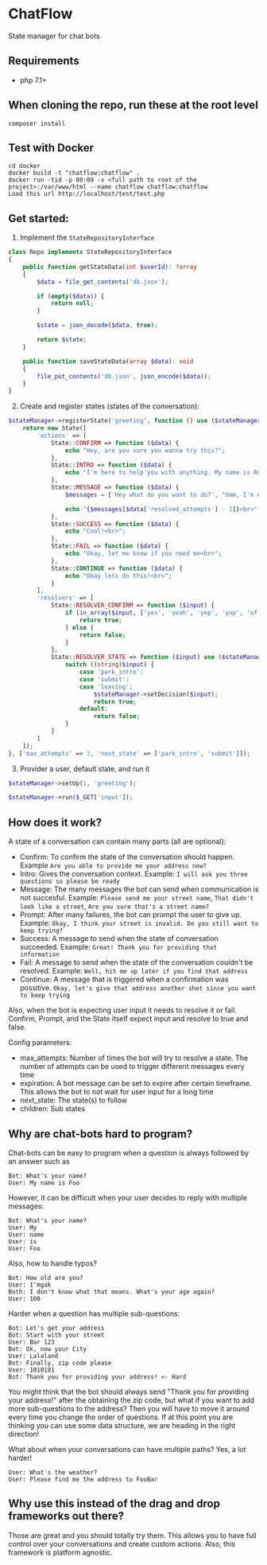 # ChatFlow
State manager for chat bots

Requirements
------------
* php 7.1+

When cloning the repo, run these at the root level
-------------------------------------------------------------
	composer install

Test with Docker
-----------------
	cd docker
    docker build -t "chatflow:chatflow" .
	docker run -tid -p 80:80 -v <full path to root of the project>:/var/www/html --name chatflow chatflow:chatflow
	Load this url http://localhost/test/test.php

Get started:
------------
1) Implement the `StateRepositoryInterface`
```php
class Repo implements StateRepositoryInterface
{
    public function getStateData(int $userId): ?array
    {
        $data = file_get_contents('db.json');

        if (empty($data)) {
            return null;
        }

        $state = json_decode($data, true);

        return $state;
    }

    public function saveStateData(array $data): void
    {
        file_put_contents('db.json', json_encode($data));
    }
}
```

2) Create and register states (states of the conversation):
```php
$stateManager->registerState('greeting', function () use ($stateManager) {
    return new State([
        'actions' => [
            State::CONFIRM => function ($data) {
                echo "Hey, are you sure you wanna try this?";
            },
            State::INTRO => function ($data) {
                echo "I'm here to help you with anything. My name is Roadbot<br>";
            },
            State::MESSAGE => function ($data) {
                $messages = ['Hey what do you want to do?', "Umm, I'm not sure what that means..", 'One more time?'];

                echo "{$messages[$data['resolved_attempts'] - 1]}<br>";
            },
            State::SUCCESS => function ($data) {
                echo "Cool!<br>";
            },
            State::FAIL => function ($data) {
                echo "Okay, let me know if you need me<br>";
            },
            State::CONTINUE => function ($data) {
                echo "Okay lets do this!<br>";
            }
        ],
        'resolvers' => [
            State::RESOLVER_CONFIRM => function ($input) {
                if (in_array($input, ['yes', 'yeah', 'yep', 'yup', 'of course'])) {
                    return true;
                } else {
                    return false;
                }
            },
            State::RESOLVER_STATE => function ($input) use ($stateManager) {
                switch ((string)$input) {
                    case 'park_intro':
                    case 'submit':
                    case 'leaving':
                        $stateManager->setDecision($input);
                        return true;
                    default:
                        return false;
                }
            }
        ]
    ]);
}, ['max_attempts' => 3, 'next_state' => ['park_intro', 'submit']]);
```

3) Provider a user, default state, and run it
```php
$stateManager->setUp(1, 'greeting');

$stateManager->run($_GET['input']);
```

How does it work?
-----------------
A state of a conversation can contain many parts (all are optional):
- Confirm: To confirm the state of the conversation should happen. Example `Are you able to provide me your address now?`
- Intro: Gives the conversation context. Example: `I will ask you three questions so please be ready`
- Message: The many messages the bot can send when communication is not succesful. Example: `Please send me your street name`, `That didn't look like a street`, `Are you sure that's a street name?`
- Prompt: After many failures, the bot can prompt the user to give up. Example: `Okay, I think your street is invalid. Do you still want to keep trying?`
- Success: A message to send when the state of conversation succeeded. Example: `Great! Thank you for providing that information`
- Fail: A message to send when the state of the conversation couldn't be resolved. Example: `Well, hit me up later if you find that address`
- Continue: A message that is triggered when a confirmation was possitive. `Okay, let's give that address another shot since you want to keep trying`

Also, when the bot is expecting user input it needs to resolve it or fail. Confirm, Prompt, and the State itself expect input and resolve to true and false.

Config parameters:
- max_attempts: Number of times the bot will try to resolve a state. The number of attempts can be used to trigger different messages every time
- expiration: A bot message can be set to expire after certain timeframe. This allows the bot to not wait for user input for a long time
- next_state: The state(s) to follow
- children: Sub states


Why are chat-bots hard to program?
----------------------------------
Chat-bots can be easy to program when a question is always followed by an answer such as
```
Bot: What's your name?
User: My name is Foo
```

However, it can be difficult when your user decides to reply with multiple messages:
```
Bot: What's your name?
User: My
User: name
User: is
User: Foo
```

Also, how to handle typos?
```
Bot: How old are you?
User: I'mgak
Both: I don't know what that means. What's your age again?
User: 100
```

Harder when a question has multiple sub-questions:
```
Bot: Let's get your address
Bot: Start with your street
User: Bar 123
Bot: Ok, now your City
User: Lalaland
Bot: Finally, zip code please
User: 1010101
Bot: Thank you for providing your address! <- Hard
```

You might think that the bot should always send "Thank you for providing your address!" after the obtaining the zip code, but what if you want to add more sub-questions to the address? Then you will have to move it around every time you change the order of questions. If at this point you are thinking you can use some data structure, we are heading in the right direction!

What about when your conversations can have multiple paths? Yes, a lot harder!
```
User: What's the weather?
User: Please find me the address to FooBar
```

Why use this instead of the drag and drop frameworks out there?
-----------------------------------------------------------------
Those are great and you should totally try them. This allows you to have full control over your conversations and create custom actions. Also, this framework is platform agnostic.
